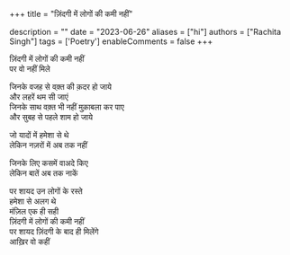 +++
title = "ज़िंदगी में लोगों की कमी नहीं"

description = ""
date = "2023-06-26"
aliases = ["hi"]
authors = ["Rachita Singh"]
tags = ['Poetry']
enableComments = false
+++

ज़िंदगी में लोगों की कमी नहीं \
पर वो नहीं मिले

जिनके वजह से वक़्त की क़दर हो जाये \
और लहरें थम सी जाएं \
जिनके साथ वक़्त भी नहीं मुक़ाबला कर पाए \
और सुबह से पहले शाम हो जाये

जो यादों में हमेशा से थे \
लेकिन नज़रों में अब तक नहीं

जिनके लिए कसमें वाअदे किए \
लेकिन बातें अब तक नाकें

पर शायद उन लोगों के रस्ते \
हमेशा से अलग थे \
मंज़िल एक ही सही \
ज़िंदगी में लोगों की कमी नहीं \
पर शायद ज़िंदगी के बाद ही मिलेंगे \
आख़िर वो कहीं
